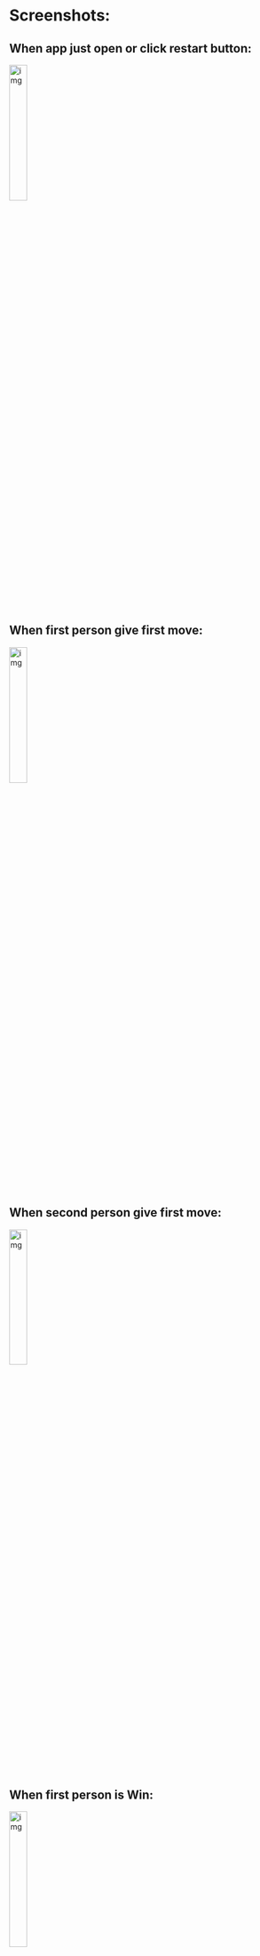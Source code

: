 # Screenshots:

## When app just open or click restart button:
<img src="https://github.com/user-attachments/assets/e0089e21-526a-4209-95bd-b2f41f6a3487" width=25% height=25% alt="img" />

## When first person give first move:
<img src="https://github.com/user-attachments/assets/0538a55a-3ea1-4364-a218-460f220086f4" width=25% height=25% alt="img" />

## When second person give first move:
<img src="https://github.com/user-attachments/assets/6c80bc09-868e-4f9d-b64d-171e0942ada1" width=25% height=25% alt="img" />

## When first person is Win:
<img src="https://github.com/user-attachments/assets/daeb8ae0-a903-4b4d-bb35-4c184c9961c4" width=25% height=25% alt="img" />

## When second person is Win:
<img src="https://github.com/user-attachments/assets/fc9dd1cb-7e61-43cd-9b60-30ea16453596" width=25% height=25% alt="img" />

## When match is Drawn:
<img src="https://github.com/user-attachments/assets/1de322fd-93fd-4e45-b793-6650bb6dbb16" width=25% height=25% alt="img" />

# Video:
<video src="https://github.com/user-attachments/assets/31c6706f-be52-4df5-b7d0-5f62f85ee00b" width=25% height=25% alt="video" />
